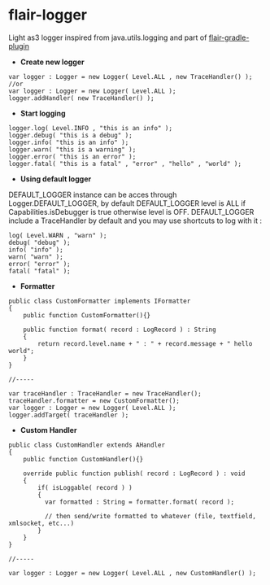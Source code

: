 # flair-logger

Light as3 logger inspired from java.utils.logging and part of [flair-gradle-plugin](https://github.com/SamYStudiO/flair-gradle-plugin)

* **Create new logger**
```as3
var logger : Logger = new Logger( Level.ALL , new TraceHandler() );
//or
var logger : Logger = new Logger( Level.ALL );
logger.addHandler( new TraceHandler() );
```

* **Start logging**
```as3
logger.log( Level.INFO , "this is an info" );
logger.debug( "this is a debug" );
logger.info( "this is an info" );
logger.warn( "this is a warning" );
logger.error( "this is an error" );
logger.fatal( "this is a fatal" , "error" , "hello" , "world" );
```

* **Using default logger**

DEFAULT_LOGGER instance can be acces through Logger.DEFAULT_LOGGER,
by default DEFAULT_LOGGER level is ALL if Capabilities.isDebugger is true otherwise level is OFF.
DEFAULT_LOGGER include a TraceHandler by default and you may use shortcuts to log with it :
```as3
log( Level.WARN , "warn" );
debug( "debug" );
info( "info" );
warn( "warn" );
error( "error" );
fatal( "fatal" );
```

* **Formatter**
```as3
public class CustomFormatter implements IFormatter
{
	public function CustomFormatter(){}

	public function format( record : LogRecord ) : String
	{
		return record.level.name + " : " + record.message + " hello world";
	}
}

//-----

var traceHandler : TraceHandler = new TraceHandler();
traceHandler.formatter = new CustomFormatter();
var logger : Logger = new Logger( Level.ALL );
logger.addTarget( traceHandler );
```

* **Custom Handler**
```as3
public class CustomHandler extends AHandler
{
	public function CustomHandler(){}

	override public function publish( record : LogRecord ) : void
	{
		if( isLoggable( record ) )
		{
		  var formatted : String = formatter.format( record );
		  
		  // then send/write formatted to whatever (file, textfield, xmlsocket, etc...)
		}
	}
}

//-----

var logger : Logger = new Logger( Level.ALL , new CustomHandler() );
```






